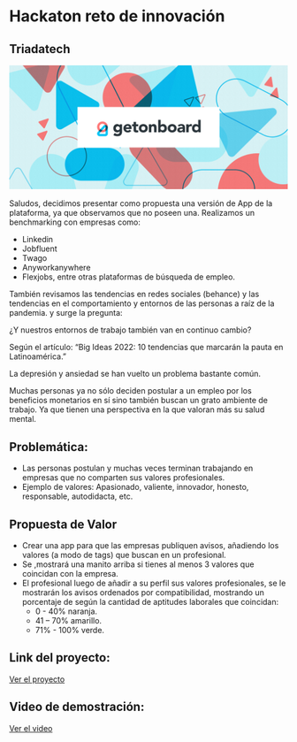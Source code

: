 # Hackaton reto de innovación
## Triadatech

![alt text](images/imagen.png "Get On Board")

Saludos, decidimos presentar como propuesta una versión de App de la plataforma, ya que observamos que no poseen una.
Realizamos un benchmarking con empresas como:

- Linkedin
- Jobfluent
- Twago
- Anyworkanywhere
- Flexjobs, entre otras plataformas de búsqueda de empleo.

También revisamos las tendencias en redes sociales (behance)  y las tendencias en el comportamiento y entornos de las personas a raíz de la pandemia.
y surge la pregunta:

¿Y nuestros entornos de trabajo también van en continuo cambio?

Según el artículo: “Big Ideas 2022: 10 tendencias que marcarán la pauta en Latinoamérica.”

La depresión y ansiedad se han vuelto un problema bastante común.

Muchas personas ya no sólo deciden postular a un empleo por los beneficios monetarios en sí sino también buscan un grato ambiente de trabajo. Ya que tienen una perspectiva en la que valoran más su salud mental.


## Problemática:
- Las personas postulan y muchas veces terminan trabajando en empresas que no comparten sus valores profesionales. 
- Ejemplo de valores: Apasionado, valiente, innovador, honesto, responsable, autodidacta, etc.

## Propuesta de Valor
- Crear una app para que las empresas publiquen avisos, añadiendo los valores (a modo de tags) que buscan en un profesional.
- Se ,mostrará una manito arriba si tienes al menos 3 valores que coincidan con la empresa.
- El profesional luego de añadir a su perfil sus valores profesionales, se le mostrarán los avisos ordenados por compatibilidad, mostrando un porcentaje de según la cantidad de aptitudes laborales que coincidan:
    - 0 - 40% naranja.
    - 41 – 70% amarillo.
    - 71% - 100% verde.


## Link del proyecto:
[Ver el proyecto](https://www.figma.com/proto/PFO4NKzvKQSdZIPwvtPKlp/Reto---Hackaton?node-id=470%3A2493&scaling=scale-down&page-id=409%3A964&starting-point-node-id=470%3A2493)

## Video de demostración:
[Ver el video](https://www.youtube.com/watch?v=8V76ZclRWTk)

